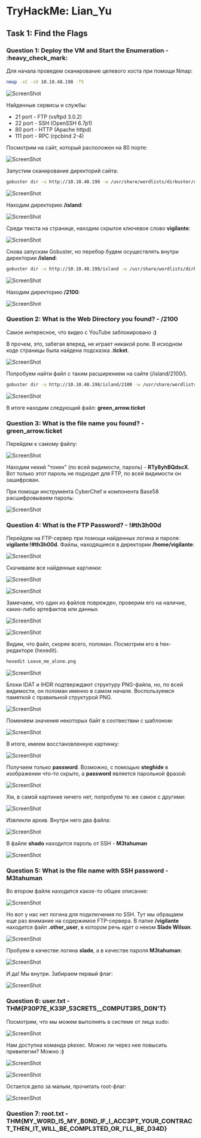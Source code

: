# TryHackMe: Lian_Yu

## Task 1: Find the Flags

### Question 1: Deploy the VM and Start the Enumeration - :heavy\_check_mark:

Для начала проведем сканирование целевого хоста при помощи Nmap:
```sh
nmap -sC -sV 10.10.48.198 -T5
```

![ScreenShot](screenshots/1.png)

Найденные сервисы и службы:
- 21 port - FTP (vsftpd 3.0.2)
- 22 port - SSH (OpenSSH 6.7p1)
- 80 port - HTTP (Apache httpd)
- 111 port - RPC (rpcbind 2-4)

Посмотрим на сайт, который расположен на 80 порте:

![ScreenShot](screenshots/2.png)

Запустим сканирование директорий сайта:
```sh
gobuster dir -u http://10.10.48.198 -w /usr/share/wordlists/dirbuster/directory-list-2.3-medium.txt
```

![ScreenShot](screenshots/3.png)

Находим директорию **/island**:

![ScreenShot](screenshots/4.png)

Среди текста на странице, находим скрытое ключевое слово **vigilante**:

![ScreenShot](screenshots/5.png)

Снова запускам Gobuster, но перебор будем осуществлять внутри директории **/island**:
```sh
gobuster dir -u http://10.10.48.198/island -w /usr/share/wordlists/dirbuster/directory-list-2.3-medium.txt
```

![ScreenShot](screenshots/6.png)

Находим директорию **/2100**:

![ScreenShot](screenshots/7.png)

### Question 2: What is the Web Directory you found? - /2100

Самое интересное, что видео с YouTube заблокировано **:)**

В прочем, это, забегая вперед, не играет никакой роли. В исходном коде страницы была найдена подсказка **.ticket**. 

![ScreenShot](screenshots/8.png)

Попробуем найти файл с таким расширением на сайте (/island/2100/).
```sh
gobuster dir -u http://10.10.48.198/island/2100 -w /usr/share/wordlists/dirbuster/directory-list-2.3-medium.txt -x .ticket
```

![ScreenShot](screenshots/9.png)

В итоге находим следующий файл: **green_arrow.ticket**

### Question 3: What is the file name you found? - green_arrow.ticket

Перейдем к самому файлу:

![ScreenShot](screenshots/10.png)

Находим некий "токен" (по всей видимости, пароль) - **RTy8yhBQdscX**. Вот только этот пароль не подходит для FTP, по всей видимости он зашифрован.

При помощи инструмента CyberChef и компонента Base58 расшифровываем пароль:

![ScreenShot](screenshots/11.png)

### Question 4: What is the FTP Password? - !#th3h00d

Перейдем на FTP-сервер при помощи найденных логина и пароля: **vigilante**:**!#th3h00d**. Файлы, находящиеся в директории **/home/vigilante**:

![ScreenShot](screenshots/12.png)

Скачиваем все найденные картинки:

![ScreenShot](screenshots/13.png)

![ScreenShot](screenshots/14.png)

Замечаем, что один из файлов поврежден, проверим его на наличие, каких-либо артефактов или данных.

![ScreenShot](screenshots/15.png)

![ScreenShot](screenshots/16.png)

Видим, что файл, скорее всего, поломан. Посмотрим его в hex-редакторе (hexedit).
```sh
hexedit Leave_me_alone.png
```

![ScreenShot](screenshots/17.png)

Блоки IDAT и IHDR подтверждают структуру PNG-файла, но, по всей видимости, он поломан именно в самом начале. Воспользуемся памяткой с правильной структурой PNG.

![ScreenShot](screenshots/18.png)

Поменяем значения некоторых байт в соотвествии с шаблоном:

![ScreenShot](screenshots/19.png)

В итоге, имеем восстановленную картинку:

![ScreenShot](screenshots/20.png)

Получаем только **password**. Возможно, с помощью **steghide** в изображении что-то скрыто, а **password** является парольной фразой:

![ScreenShot](screenshots/21.png)

Хм, в самой картинке ничего нет, попробуем то же самое с другими:

![ScreenShot](screenshots/22.png)

Извлекли архив. Внутри него два файла:

![ScreenShot](screenshots/23.png)

В файле **shado** находится пароль от SSH - **M3tahuman**

![ScreenShot](screenshots/24.png)

### Question 5: What is the file name with SSH password - M3tahuman

Во втором файле находится какое-то общее описание:

![ScreenShot](screenshots/25.png)

Но вот у нас нет логина для подключения по SSH. Тут мы обращаем еще раз внимание на содержимое FTP-сервера. В папке **/vigilante** находится файл **.other_user**, в котором речь идет о неком **Slade Wilson**. 

![ScreenShot](screenshots/26.png)

Пробуем в качестве логина **slade**, а в качестве пароля **M3tahuman**:

![ScreenShot](screenshots/27.png)

И да! Мы внутри. Забираем первый флаг:

![ScreenShot](screenshots/28.png)

### Question 6: user.txt - THM{P30P7E_K33P_53CRET5__C0MPUT3R5_D0N'T}

Посмотрим, что мы можем выполнять в системе от лица sudo:

![ScreenShot](screenshots/29.png)

Нам доступна команда pkexec. Можно ли через нее повысить привилегии? Можно **:)**

![ScreenShot](screenshots/30.png)

![ScreenShot](screenshots/31.png)

Остается дело за малым, прочитать root-флаг:

![ScreenShot](screenshots/32.png)

### Question 7: root.txt - THM{MY_W0RD_I5_MY_B0ND_IF_I_ACC3PT_YOUR_CONTRACT_THEN_IT_WILL_BE_COMPL3TED_OR_I'LL_BE_D34D}
